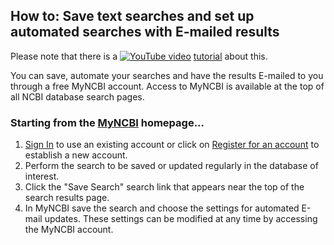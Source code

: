 ## How to: Save text searches and set up automated searches with E-mailed results

Please note that there is a [![YouTube video](https://www.ncbi.nlm.nih.gov/core/assets/guide/images/YouTube.png)](http://www.youtube.com/watch?v=AkKUti5z4eA) [tutorial](http://www.youtube.com/watch?v=AkKUti5z4eA) about this.

You can save, automate your searches and have the results E-mailed to you through a free MyNCBI account. Access to MyNCBI is available at the top of all NCBI database search pages.

### Starting from the [MyNCBI](https://www.ncbi.nlm.nih.gov/account/) homepage...

1. [Sign In](https://www.ncbi.nlm.nih.gov/account/) to use an existing account or click on [Register for an account](https://www.ncbi.nlm.nih.gov/account/register/) to establish a new account.
2. Perform the search to be saved or updated regularly in the database of interest.
3. Click the "Save Search" search link that appears near the top of the search results page.
4. In MyNCBI save the search and choose the settings for automated E-mail updates. These settings can be modified at any time by accessing the MyNCBI account.